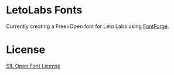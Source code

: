 # LetoLabs Fonts

Currently creating a Free+Open font for Leto Labs using [FontForge](https://fontforge.github.com).

# License

[SIL Open Font License](https://en.wikipedia.org/wiki/SIL_Open_Font_License)
